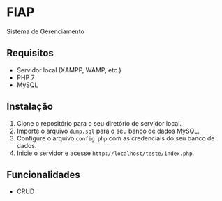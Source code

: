 # FIAP

Sistema de Gerenciamento

## Requisitos
- Servidor local (XAMPP, WAMP, etc.)
- PHP 7
- MySQL

## Instalação
1. Clone o repositório para o seu diretório de servidor local.
2. Importe o arquivo `dump.sql` para o seu banco de dados MySQL.
3. Configure o arquivo `config.php` com as credenciais do seu banco de dados.
4. Inicie o servidor e acesse `http://localhost/teste/index.php`.

## Funcionalidades
- CRUD 

